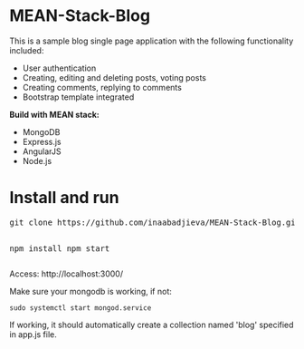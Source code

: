 # MEAN-Stack-Blog

<p>This is a sample blog single page application with the following functionality included:</p>

<ul>
<li>User authentication</li>
<li>Creating, editing and deleting posts, voting posts</li>
<li>Creating comments, replying to comments</li>
<li>Bootstrap template integrated</li>
</ul>

<p><strong>Build with MEAN stack:</strong></p>

<ul>
<li>MongoDB</li>
<li>Express.js</li>
<li>AngularJS</li>
<li>Node.js</li>
</ul>

<h1>Install and run</h1>

<div class="highlight highlight-source-shell"><pre>git clone https://github.com/inaabadjieva/MEAN-Stack-Blog.git

npm install
npm start</pre></div>

<p>Access: http://localhost:3000/</p>

<p>Make sure your mongodb is working, if not:</p>

<pre><code>sudo systemctl start mongod.service
</code></pre>
<p>If working, it should automatically create a collection named 'blog' specified in app.js file.</p>


